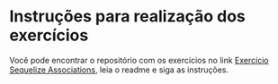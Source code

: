 # Instruções para realização dos exercícios

Você pode encontrar o repositório com os exercícios no link [Exercício Sequelize Associations](https://github.com/tryber/exercise-sequelize-associations), leia o readme e siga as instruções.
